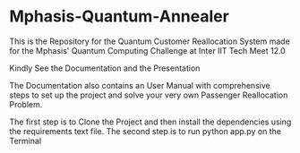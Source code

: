 # Mphasis-Quantum-Annealer
This is the Repository for the Quantum Customer Reallocation System made for the Mphasis' Quantum Computing Challenge at Inter IIT Tech Meet 12.0

Kindly See the Documentation and the Presentation

The Documentation also contains an User Manual with comprehensive steps to set up the project and solve your very own Passenger Reallocation Problem.

The first step is to Clone the Project and then install the dependencies using the requirements text file.
The second step is to run python app.py on the Terminal
